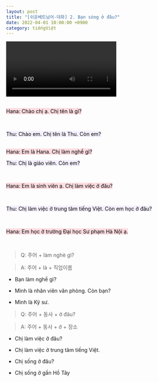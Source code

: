 ```yaml
---
layout: post
title: "[쉬운베트남어-대화] 2. Bạn sóng ở đâu?"
date: 2022-04-01 10:00:00 +0900
category: tiếngViệt
---
```


<div class="video-container">
    <video id="player" class="video-js vjs-default-skin vjs-big-play-centered" data-json="/public/json/쉬운베트남어-대화2과.json"></video>
</div>

<br>

<mark style="background-color: #ffdce0">Hana: Chào chị ạ. Chị tên là gì?</mark>

<br>

<mark style="background-color: #f5f0ff">Thu: Chào em. Chị tên là Thu. Còn em?</mark>

<br>
<mark style="background-color: #ffdce0">Hana: Em là Hana. Chị làm nghề gì?</mark>

<br>

<mark style="background-color: #f5f0ff">Thu: Chị là giáo viên. Còn em?</mark>

<br>

<mark style="background-color: #ffdce0">Hana: Em là sinh viên ạ. Chị làm việc ở đâu?</mark>

<br>

<mark style="background-color: #f5f0ff">Thu: Chị làm việc ở trung tâm tiếng Việt. Còn em học ở đâu?</mark>

<br>

<mark style="background-color: #ffdce0">Hana: Em học ở trường Đại học Sư phạm Hà Nội ạ.</mark>

<br>


> Q: 주어 + làm nghè gì?

> A: 주어 + là + 직업이름

- Bạn làm nghề gì?

- Mình là nhân viên văn phòng. Còn bạn?

- Mình là Kỹ sư.


> Q: 주어 + 동사 + ở đâu?

> A: 주어 + 동사 + ở + 장소

- Chị làm việc ở đâu?

- Chị làm việc ở trung tâm tiếng Việt.

- Chị sống ở đâu?

- Chị sống ở gần Hồ Tây


